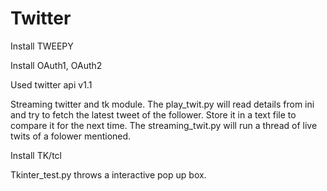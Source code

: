 Twitter
=======

Install TWEEPY

Install OAuth1, OAuth2

Used twitter api v1.1

Streaming twitter and tk module.
The play_twit.py will read details from ini and try to fetch the latest tweet of the follower. Store it in a text file to compare it for the next time.
The streaming_twit.py will run a thread of live twits of a folower mentioned.

Install TK/tcl

Tkinter_test.py throws a interactive pop up box.
